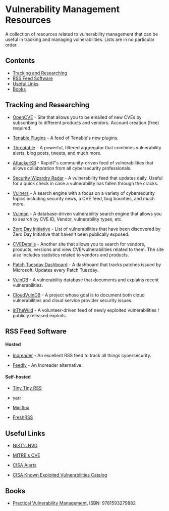 # Vulnerability Management Resources

A collection of resources related to vulnerability management that can be useful in tracking and managing vulnerabilities. Lists are in no particular order.

## Contents

* [Tracking and Researching](https://github.com/nickpieper/vuln-management-resources/blob/main/README.md#tracking-and-researching)
* [RSS Feed Software](https://github.com/nickpieper/vuln-management-resources/blob/main/README.md#rss-feed-software)
* [Useful Links](https://github.com/nickpieper/vuln-management-resources/blob/main/README.md#useful-links)
* [Books](https://github.com/nickpieper/vuln-management-resources/blob/main/README.md#books)

## Tracking and Researching

* [OpenCVE](https://www.opencve.io/) - Site that allows you to be emailed of new CVEs by subscribing to different products and vendors. Account creation (free) required.

* [Tenable Plugins](https://www.tenable.com/plugins) - A feed of Tenable's new plugins. 

* [Threatable](https://www.threatable.io/) - A powerful, filtered aggregator that combines vulnerability alerts, blog posts, tweets, and much more.

* [AttackerKB](https://attackerkb.com/) - Rapid7's community-driven feed of vulnerabilities that allows collaboration from all cybersecurity professionals.

* [Security Wizardry Radar](https://www.securitywizardry.com/the-radar-page/alert-details) - A vulnerability feed that updates daily. Useful for a quick check in case a vulnerability has fallen through the cracks.

* [Vulners](https://vulners.com/) - A search engine with a focus on a variety of cybersecurity topics including security news, a CVE feed, bug bounties, and much more.

* [Vulmon](https://vulmon.com/) - A database-driven vulnerability search engine that allows you to search by CVE ID, Vendor, vulnerability types, etc.

* [Zero Day Initiative](https://www.zerodayinitiative.com/advisories/upcoming/) - List of vulnerabilities that have been discovered by Zero Day Initiative that haven't been publically exposed.

* [CVEDetails](https://www.cvedetails.com/) - Another site that allows you to search for vendors, products, versions and view CVE/vulnerabilities related to them. The site also includes statistics related to vendors and products.

* [Patch Tuesday Dashboard](https://patchtuesdaydashboard.com/) - A dashboard that tracks patches issued by Microsoft. Updates every Patch Tuesday.

* [VulnDB](https://vuldb.com/) - A vulnerability database that documents and explains recent vulnerabilities.

* [CloudVulnDB](https://www.cloudvulndb.org/) - A project whose goal is to document both cloud vulnerabilities and cloud service provider security issues.

* [inTheWild](https://inthewild.io/) - A volunteer-driven feed of newly exploited vulnerabilities / publicly released exploits.

## RSS Feed Software

#### Hosted

* [Inoreader](https://www.inoreader.com) - An excellent RSS feed to track all things cybersecurity.

* [Feedly](https://feedly.com/) - An Inoreader alternative.

#### Self-hosted

* [Tiny Tiny RSS](https://tt-rss.org/)

* [yarr](https://github.com/nkanaev/yarr)

* [Miniflux](https://miniflux.app/)

* [FreshRSS](https://freshrss.org/)

## Useful Links

* [NIST's NVD](https://nvd.nist.gov/)

* [MITRE's CVE](https://www.cve.org/)

* [CISA Alerts](https://www.cisa.gov/uscert/ncas/alerts)

* [CISA Known Exploited Vulnerabilities Catalog](https://www.cisa.gov/known-exploited-vulnerabilities-catalog)

## Books

* [Practical Vulnerability Management](https://nostarch.com/PracticalVulnerability), ISBN: 9781593279882
